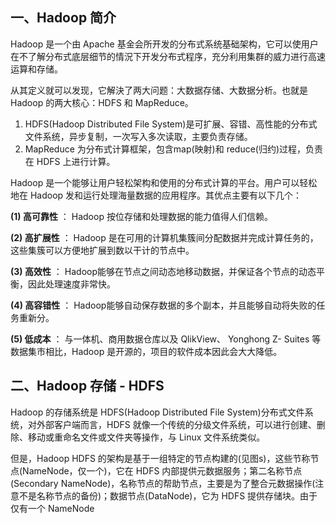 ## 一、Hadoop 简介

Hadoop 是一个由 Apache 基金会所开发的分布式系统基础架构，它可以使用户在不了解分布式底层细节的情況下开发分布式程序，充分利用集群的威力进行高速运算和存储。

从其定义就可以发现，它解決了两大问题：大数据存储、大数据分析。也就是 Hadoop 的两大核心：HDFS 和 MapReduce。

1. HDFS(Hadoop Distributed File System)是可扩展、容错、高性能的分布式文件系统，异步复制，一次写入多次读取，主要负责存储。
2. MapReduce 为分布式计算框架，包含map(映射)和 reduce(归约)过程，负责在 HDFS 上进行计算。

Hadoop 是一个能够让用户轻松架构和使用的分布式计算的平台。用户可以轻松地在 Hadoop 发和运行处理海量数据的应用程序。其优点主要有以下几个：

**(1) 高可靠性** ： Hadoop 按位存储和处理数据的能力值得人们信赖。

**(2) 高扩展性** ： Hadoop 是在可用的计算机集簇间分配数据并完成计算任务的，这些集簇可以方便地扩展到数以干计的节点中。

**(3) 高效性** ： Hadoop能够在节点之间动态地移动数据，并保证各个节点的动态平衡，因此处理速度非常快。

**(4) 高容错性** ： Hadoop能够自动保存数据的多个副本，并且能够自动将失败的任务重新分。

**(5) 低成本** ： 与一体机、商用数据仓库以及 QlikView、 Yonghong Z- Suites 等数据集市相比，Hadoop 是开源的，项目的软件成本因此会大大降低。

## 二、Hadoop 存储 - HDFS

Hadoop 的存储系统是 HDFS(Hadoop Distributed File System)分布式文件系统，对外部客户端而言，HDFS 就像一个传统的分级文件系统，可以进行创建、删除、移动或重命名文件或文件夹等操作，与 Linux 文件系统类似。

但是，Hadoop HDFS 的架构是基于一组特定的节点构建的(见图s)，这些节称节点(NameNode，仅一个)，它在 HDFS 内部提供元数据服务；第二名称节点(Secondary NameNode)，名称节点的帮助节点，主要是为了整合元数据操作(注意不是名称节点的备份)；数据节点(DataNode)，它为 HDFS 提供存储块。由于仅有一个 NameNode